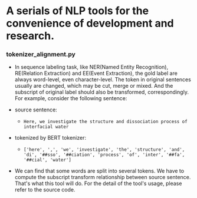# A serials of NLP tools for the convenience of development and research.

### tokenizer_alignment.py
+ In sequence labeling task, like NER(Named Entity Recognition), RE(Relation Extraction) and EE(Event Extraction), the gold label are always word-level, even character-level. The token in original sentences usually are changed, which may be cut, merge or mixed. And the subscript of original label should also be transformed, correspondingly. For example, consider the following sentence:
+ source sentence: 

    + ```Here, we investigate the structure and dissociation process of interfacial water```
+ tokenized by BERT tokenizer:
    + ```['here', ',', 'we', 'investigate', 'the', 'structure', 'and', 'di', '##sso', '##ciation', 'process', 'of', 'inter', '##fa', '##cial', 'water']```

+ We can find that some words are split into several tokens. We have to compute the subscript transform relationship between source sentence. That's what this tool will do.
For the detail of the tool's usage, please refer to the source code.

